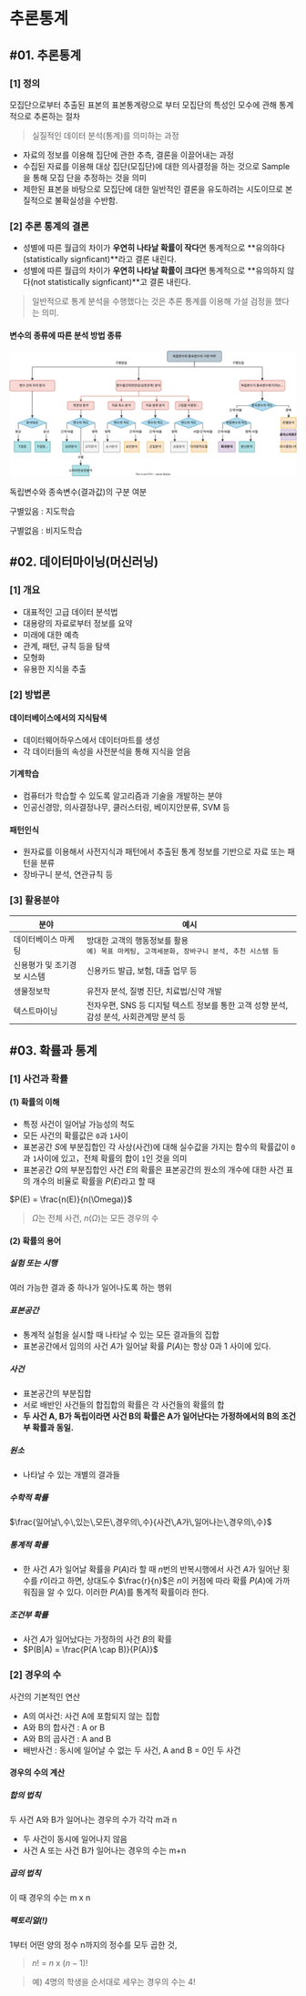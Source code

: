 # 추론통계

## #01. 추론통계

### [1] 정의

모집단으로부터 추출된 표본의 표본통계량으로 부터 모집단의 특성인 모수에 관해 통계적으로 추론하는 절차

> 실질적인 데이터 분석(통계)를 의미하는 과정

- 자료의 정보를 이용해 집단에 관한 추측, 결론을 이끌어내는 과정
- 수집된 자료를 이용해 대상 집단(모집단)에 대한 의사결정을 하는 것으로 Sample을 통해 모집 단을 추정하는 것을 의미
- 제한된 표본을 바탕으로 모집단에 대한 일반적인 결론을 유도하려는 시도이므로 본질적으로 불확실성을 수반함.

### [2] 추론 통계의 결론

- 성별에 따른 월급의 차이가 **우연히 나타날 확률이 작다**면 통계적으로 **유의하다(statistically signficant)**라고 결론 내린다.
- 성별에 따른 월급의 차이가 **우연히 나타날 확률이 크다**면 통계적으로 **유의하지 않다(not statistically signficant)**고 결론 내린다.

> 일반적으로 통계 분석을 수행했다는 것은 추론 통계를 이용해 가설 검정을 했다는 의미.

#### 변수의 종류에 따른 분석 방법 종류

![analysis](res/analysis.svg)

독립변수와 종속변수(결과값)의 구분 여분

구별있음 : 지도학습

구별없음 : 비지도학습

## #02. 데이터마이닝(머신러닝)

### [1] 개요

- 대표적인 고급 데이터 분석법
- 대용량의 자료로부터 정보를 요약
- 미래에 대한 예측
- 관계, 패턴, 규칙 등을 탐색
- 모형화
- 유용한 지식을 추출

### [2] 방법론

#### 데이터베이스에서의 지식탐색

- 데이터웨어하우스에서 데이터마트를 생성
- 각 데이터들의 속성을 사전분석을 통해 지식을 얻음

#### 기계학습

- 컴퓨터가 학습할 수 있도록 알고리즘과 기술을 개발하는 분야
- 인공신경망, 의사결정나무, 클러스터링, 베이지안분류, SVM 등

#### 패턴인식

- 원자료를 이용해서 사전지식과 패턴에서 추출된 통계 정보를 기반으로 자료 또는 패턴을 분류
- 장바구니 분석, 연관규칙 등

### [3] 활용분야

| 분야 | 예시 |
| --- | --- |
| 데이터베이스 마케팅 | 방대한 고객의 행동정보를 활용<br/>`예) 목표 마케팅, 고객세분화, 장바구니 분석, 추천 시스템 등` |
| 신용평가 및 조기경보 시스템 | 신용카드 발급, 보험, 대출 업무 등 |
| 생물정보학 | 유전자 분석, 질병 진단, 치료법/신약 개발 |
| 텍스트마이닝 | 전자우편, SNS 등 디지털 텍스트 정보를 통한 고객 성향 분석, 감성 분석, 사회관계망 분석 등 |


## #03. 확률과 통계

### [1] 사건과 확률

#### (1) 확률의 이해

- 특정 사건이 일어날 가능성의 척도
- 모든 사건의 확률값은 `0`과 `1`사이
- 표본공간 $S$에 부분집합인 각 사상(사건)에 대해 실수값을 가지는 함수의 확률값이 `0`과 `1`사이에 있고，전체 확률의 합이 `1`인 것을 의미
- 표본공간 $Q$의 부분집합인 사건 $E$의 확률은 표본공간의 원소의 개수에 대한 사건 표의 개수의 비율로 확률을 $P(E)$라고 할 때

$P(E) = \frac{n(E)}{n(\Omega)}$

> $\Omega$는 전체 사건, $n(\Omega)$는 모든 경우의 수

#### (2) 확률의 용어

##### 실험 또는 시행

 여러 가능한 결과 중 하나가 일어나도록 하는 행위

##### 표본공간

- 통계적 실험을 실시할 때 나타날 수 있는 모든 결과들의 집합
- 표본공간에서 임의의 사건 $A$가 일어날 확률 $P(A)$는 항상 0과 1 사이에 있다.

##### 사건

- 표본공간의 부분집합
- 서로 배반인 사건들의 합집합의 확률은 각 사건들의 확률의 합
- **두 사건 A, B가 독립이라면 사건 B의 확률은 A가 일어난다는 가정하에서의 B의 조건부 확률과 동일.**

##### 원소

- 나타날 수 있는 개별의 결과들

##### 수학적 확률

$\frac{일어날\,수\,있는\,모든\,경우의\,수}{사건\,A가\,일어나는\,경우의\,수}$

##### 통계적 확률

- 한 사건 $A$가 일어날 확률을 $P(A)$라 할 때 $n$번의 반복시행에서 사건 $A$가 일어난 횟수를 $r$이라고 하면, 상대도수 $\frac{r}{n}$은 $n$이 커점에 따라 확률 $P(A)$에 가까워짐을 알 수 있다. 이러한 $P(A)$를 통계적 확률이라 한다.

##### 조건부 확률

- 사건 $A$가 일어났다는 가정하의 사건 $B$의 확률
- $P(B|A) = \frac{P(A \cap B)}{P(A)}$

### [2] 경우의 수

사건의 기본적인 연산

- A의 여사건: 사건 A에 포함되지 않는 집합
- A와 B의 합사건 : A or B
- A와 B의 곱사건 : A and B
- 배반사건 : 동시에 일어날 수 없는 두 사건, A and B = 0인 두 사건

#### 경우의 수의 계산

##### 합의 법칙

두 사건 A와 B가 일어나는 경우의 수가 각각 m과 n

- 두 사건이 동시에 일어나지 않음
- 사건 A 또는 사건 B가 일어나는 경우의 수는 m+n

##### 곱의 법칙

이 때 경우의 수는 m x n

##### 팩토리얼(!)

1부터 어떤 양의 정수 n까지의 정수를 모두 곱한 것, 

> $n!$ = $n$ x $(n-1)!$

> 예) 4명의 학생을 순서대로 세우는 경우의 수는 4!